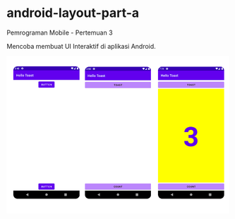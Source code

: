 # android-layout-part-a

Pemrograman Mobile - Pertemuan 3

Mencoba membuat UI Interaktif di aplikasi Android.

![Screenshot Hasil Program](images/image.png)
